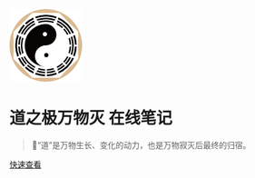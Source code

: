 <!-- _coverpage.md -->
![logo](static/img/八卦.png)

# 道之极万物灭 在线笔记

> 💪“道”是万物生长、变化的动力，也是万物寂灭后最终的归宿。

[//]: # ( 简单、轻便、快捷、低成本)

[//]: # (- 无需生成 html 文件)

[//]: # (- 开箱即用框架)

[//]: # (- 众多主题)

[//]: # ([Gitee]&#40;https://gitee.com/librarycodes/docsify-plus&#41;)
[//]: # ([GitHub]&#40;https://github.com/shiming-git/docsify-plus&#41;)
[//]: # ([Docsify官网]&#40;https://docsify.js.org/#/&#41;)
[快速查看](README.md)
